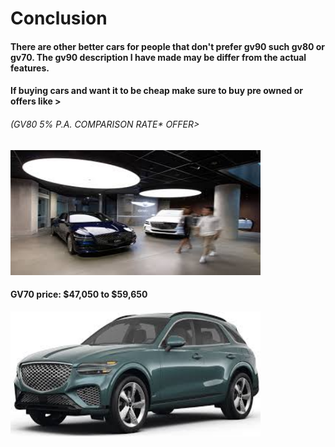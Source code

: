 <h1> Conclusion</h1>
<h4> There are other better cars for people that don't prefer gv90 such gv80 or gv70. The gv90 description I have made may be differ from the actual features.</h4>
<h4> If buying cars and want it to be cheap make sure to buy pre owned or offers like ></h4>
<h6>(GV80 5% P.A.
COMPARISON RATE* OFFER> </h6>
<img src="prefer" width="400" height="200" />

<h4> GV70 price: $47,050 to  $59,650</h4>
<img src="gv70 yoo" width="400" height="200" />



